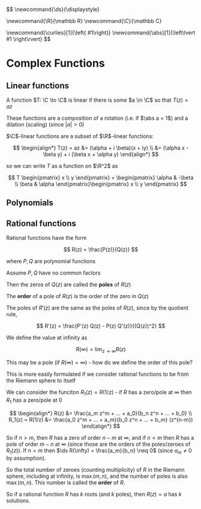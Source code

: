 $$
\newcommand{\ds}{\displaystyle}

\newcommand{\R}{\mathbb R}
\newcommand{\C}{\mathbb C}

\newcommand{\curlies}[1]{\left\{ #1\right\}}
\newcommand{\abs}[1]{\left\lvert #1 \right\rvert}
$$

# Complex Functions

## Linear functions

A function $T: \C \to \C$ is linear if there is some $a \in \C$ so that $T(z) = az$

These functions are a composition of a rotation (i.e. if $\abs a = 1$) and a dilation (scaling)  (since $|a| > 0$)

$\C$-linear functions are a subset of $\R$-linear functions:

$$
\begin{align*}
T(z) = az &= (\alpha + i \beta)(x + iy) \\
&= (\alpha x - \beta y) + i (\beta x + \alpha y)
\end{align*}
$$

so we can write $T$ as a function on $\R^2$ as

$$
T \begin{pmatrix} x \\ y \end{pmatrix} = \begin{pmatrix} \alpha & -\beta \\ \beta & \alpha \end{pmatrix}\begin{pmatrix} x \\ y \end{pmatrix}
$$

## Polynomials

## Rational functions

Rational functions have the form

$$
R(z) = \frac{P(z)}{Q(z)}
$$

where $P, Q$ are polynomial functions

Assume $P, Q$ have no common factors

Then the zeros of $Q(z)$ are called the **poles** of $R(z)$

The **order** of a pole of $R(z)$ is the order of the zero in $Q(z)$

The poles of $R'(z)$ are the same as the poles of $R(z)$, since by the quotient rule,

$$
R'(z) = \frac{P'(z) Q(z) - P(z) Q'(z)}{(Q(z))^2}
$$

We define the value at infinity as

$$
R(\infty) = \lim_{z \to \infty} R(z)
$$

This may be a pole (if $R(\infty) = \infty$) - how do we define the order of this pole?

This is more easily formulated if we consider rational functions to be from the Riemann sphere to itself

We can consider the funciton $R_1(z) = R(1/z)$ - if $R$ has a zero/pole at $\infty$ then $R_1$ has a zero/pole at $0$

$$
\begin{align*}
R(z) &= \frac{a_m z^m + ... + a_0}{b_n z^n + ... + b_0} \\
R_1(z) = R(1/z) &= \frac{a_0 z^m + ... + a_m}{b_0 z^n + ... + b_m} (z^{n-m})
\end{align*}
$$

So if $n > m$, then $R$ has a zero of order $n-m$ at $\infty$, and if $n < m$ then $R$ has a pole of order $m - n$ at $\infty$ (since those are the orders of the poles/zeroes of $R_1(z)$). If $n = m$ then $\ds R(\infty) = \frac{a_m}{b_n} \neq 0$ (since $a_m \neq 0$ by assumption).

So the total number of zeroes (counting multiplicity) of $R$ in the Riemann sphere, including at infinity, is $\max(m, n)$, and the number of poles is also $\max(m, n)$. This number is called the **order** of $R$.

So if a rational function $R$ has $k$ roots (and $k$ poles), then $R(z) = a$ has $k$ solutions.
